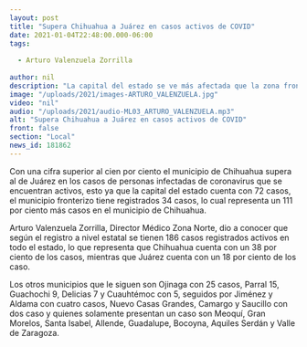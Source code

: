 ```yaml
---
layout: post
title: "Supera Chihuahua a Juárez en casos activos de COVID"
date: 2021-01-04T22:48:00.000-06:00
tags:
  
  - Arturo Valenzuela Zorrilla
  
author: nil
description: "La capital del estado se ve más afectada que la zona fronteriza."
image: "/uploads/2021/images-ARTURO_VALENZUELA.jpg"
video: "nil"
audio: "/uploads/2021/audio-ML03_ARTURO_VALENZUELA.mp3"
alt: "Supera Chihuahua a Juárez en casos activos de COVID"
front: false
section: "Local"
news_id: 181862
---
```


Con una cifra superior al cien por ciento el municipio de Chihuahua supera al de Juárez en los casos de personas infectadas de coronavirus que se encuentran activos, esto ya que la capital del estado cuenta con 72 casos, el municipio fronterizo tiene registrados 34 casos, lo cual representa un 111 por ciento más casos en el municipio de Chihuahua.

Arturo Valenzuela Zorrilla, Director Médico Zona Norte, dio a conocer que según el registro a nivel estatal se tienen 186 casos registrados activos en todo el estado, lo que representa que Chihuahua cuenta con un 38 por ciento de los casos, mientras que Juárez cuenta con un 18 por ciento de los caso.

Los otros municipios que le siguen son Ojinaga con 25 casos, Parral 15, Guachochi 9, Delicias 7 y Cuauhtémoc con 5, seguidos por Jiménez y Aldama con cuatro casos, Nuevo Casas Grandes, Camargo y Saucillo con dos caso y quienes solamente presentan un caso son Meoquí, Gran Morelos, Santa Isabel, Allende, Guadalupe, Bocoyna, Aquiles Serdán y Valle de Zaragoza.